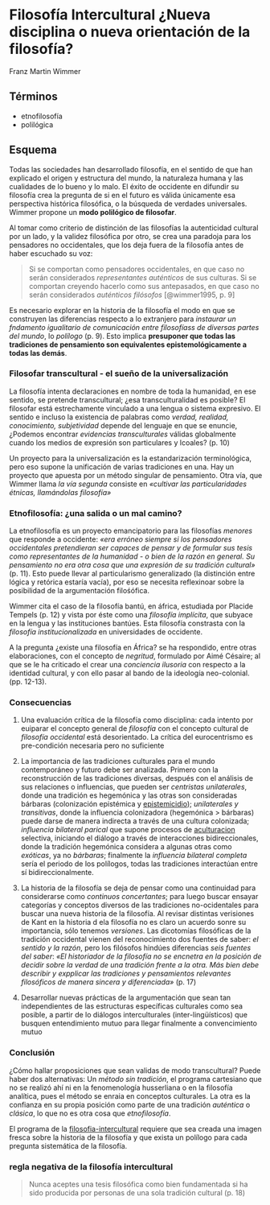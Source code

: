# Filosofía Intercultural ¿Nueva disciplina o nueva orientación de la filosofía?

Franz Martin Wimmer

## Términos

* etnofilosofía
* polilógica

## Esquema

Todas las sociedades han desarrollado filosofía, en el sentido de que han explicado el origen y estructura del mundo, la naturaleza humana y las cualidades de lo bueno y lo malo. El éxito de occidente en difundir su filosofía crea la pregunta de si en el futuro es válida únicamente esa perspectiva histórica filosófica, o la búsqueda de verdades universales. Wimmer propone un **modo polilógico de filosofar**.

Al tomar como criterio de distinción de las filosofías la autenticidad cultural por un lado, y la validez filosófica por otro, se crea una paradoja para los pensadores no occidentales, que los deja fuera de la filosofía antes de haber escuchado su voz:

 >
 > Si se comportan como pensadores occidentales, en que caso no serán considerados *representantes auténticos* de sus culturas. Si se comportan creyendo hacerlo como sus antepasados, en que caso no serán considerados *auténticos filósofos* [@wimmer1995, p. 9]

Es necesario explorar en la historia de la filosofía el modo en que se construyen las diferencias respecto a lo extranjero para *instaurar un fndamento igualitario de comunicación entre filosofíass de diversas partes del mundo*, lo *polílogo* (p. 9). Esto implica **presuponer que todas las tradiciones de pensamiento son equivalentes epistemológicamente a todas las demás**.

### Filosofar transcultural - el sueño de la universalización

La filosofía intenta declaraciones en nombre de toda la humanidad, en ese sentido, se pretende transcultural; ¿esa transculturalidad es posible? El filosofar está estrechamente vinculado a una lengua o sistema expresivo. El sentido e incluso la existencia de palabras como *verdad, realidad, conocimiento, subjetividad* depende del lenguaje en que se enuncie, ¿Podemos encontrar *evidencias transculturales* válidas globalmente cuando los medios de expresión son particulares y lcoales? (p. 10)

Un proyecto para la universalización es la estandarización terminológica, pero eso supone la unificación de varias tradiciones en una. Hay un proyecto que apuesta por un método singular de pensamiento. Otra vía, que Wimmer llama *la vía segunda* consiste en *«cultivar las particularidades étnicas, llamándolas filosofía»*

### Etnofilosofía: ¿una salida o un mal camino?

La etnofilosofía es un proyecto emancipatorio para las filosofías *menores* que responde a occidente: *«era erróneo siempre si los pensadores occidentales pretendieran ser capaces de pensar y de formular sus tesis como representantes de la humanidad - o bien de la razón en general. Su pensamiento no era otra cosa que una expresión de su tradición cultural»* (p. 11). Esto puede llevar al particularismo generalizado (la distinción entre lógica y retórica estaría vacía), por eso se necesita reflexinoar sobre la posibilidad de la argumentación filośófica.

Wimmer cita el caso de la filosofía bantú, en áfrica, estudiada por Placide Tempels (p. 12) y vista por éste como una *filosofía implícita*, que subyace en la lengua y las instituciones bantúes. Esta filosofía constrasta con la *filosofía institucionalizada* en universidades de occidente.

A la pregunta ¿existe una filosofía en África? se ha respondido, entre otras elaboraciones, con el concepto de *negritud*, formulado por Aimé Césaire; al que se le ha criticado el crear una *conciencia ilusoria* con respecto a la identidad cultural, y con ello pasar al bando de la ideología neo-colonial. (pp. 12-13).

### Consecuencias

1. Una evaluación crítica de la filosofía como disciplina: cada intento por euiparar el concepto general de *filosofía* con el concepto cultural de *filosofía occidental* está desorientado. La crítica del eurocentrismo es pre-condición necesaria pero no suficiente

1. La importancia de las tradiciones culturales para el mundo contemporáneo y futuro debe ser analizada. Primero con la reconstrucción de las tradiciones diversas, después con el análisis de sus relaciones o influencias, que pueden ser *centristas unilaterales*, donde una tradición es hegemónica y las otras son consideradas bárbaras (colonización epistémica y [epistemicidio](epistemicidio.md)); *unilaterales y transitivas*, donde la influencia colonizadora (hegemónica > bárbaras) puede darse de manera indirecta a través de una cultura colonizada; *influencia bilateral parical* que supone procesos de [aculturacion](aculturacion.md) selectiva, iniciando el diálogo a través de interacciones bidireccionales, donde la tradición hegemónica considera a algunas otras como *exóticas*, ya no *bárbaras*; finalmente la *influencia bilateral completa* sería el periodo de los polílogos, todas las tradiciones interactúan entre sí bidireccionalmente.

1. La historia de la filosofía se deja de pensar como una continuidad para considerarse como *continuos concertantes*; para luego buscar ensayar categorías y conceptos diversos de las tradiciones no-ocidentales para buscar una nueva historia de la filosofía. Al revisar distintas verisiones de Kant en la historia d ela filosofía no es claro un acuerdo sonre su importancia, sólo tenemos *versiones*. Las dicotomías filosóficas de la tradición occidental vienen del reconocimiento dos fuentes de saber: *el sentido y la razón*, pero los filósofos hindúes diferencias *seis fuentes del saber*: *«El historiador de la filosofía no se encnetra en la posición de decidir sobre la verdad de una tradición frente a la otra. Más bien debe describir y expplicar las tradiciones y pensamientos relevantes filosóficos de manera sincera y diferenciada»* (p. 17)

1. Desarrollar nuevas prácticas de la argumentación que sean tan independientes de las estructuras específicas culturales como sea posible, a partir de lo diálogos interculturales (inter-lingüísticos) que busquen entendimiento mutuo para llegar finalmente a convencimiento mutuo

### Conclusión

¿Cómo hallar proposiciones que sean validas de modo transcultural? Puede haber dos alternativas: Un *método sin tradición*, el programa cartesiano que no se realizó ahí ni en la fenomenología husserliana o en la filosofía analítica, pues el método se enraia en conceptos culturales. La otra es la confianza en su propia posición como parte de una tradición *auténtica* o *clásica*, lo que no es otra cosa que *etnofilosofía*.

El programa de la [filosofia-intercultural](filosofia-intercultural.md) requiere que sea creada una imagen fresca sobre la historia de la filosofía y que exista un polílogo para cada pregunta sistemática de la filosofía.

### regla negativa de la filosofía intercultural

 >
 > Nunca aceptes una tesis filosófica como bien fundamentada si ha sido producida por personas de una sola tradición cultural (p. 18)
